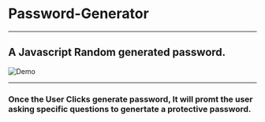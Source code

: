 # Password-Generator

---

## A Javascript Random generated password.

![Demo](/assets/images/Generator.gif)

---

### Once the User Clicks generate password, It will promt the user asking specific questions to genertate a protective password.
